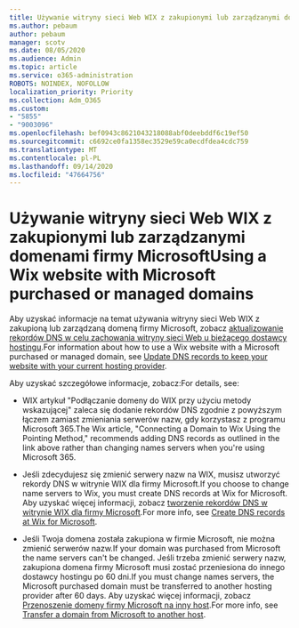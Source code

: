 ```yaml
---
title: Używanie witryny sieci Web WIX z zakupionymi lub zarządzanymi domenami firmy Microsoft
ms.author: pebaum
author: pebaum
manager: scotv
ms.date: 08/05/2020
ms.audience: Admin
ms.topic: article
ms.service: o365-administration
ROBOTS: NOINDEX, NOFOLLOW
localization_priority: Priority
ms.collection: Adm_O365
ms.custom:
- "5855"
- "9003096"
ms.openlocfilehash: bef0943c8621043218088abf0deebddf6c19ef50
ms.sourcegitcommit: c6692ce0fa1358ec3529e59ca0ecdfdea4cdc759
ms.translationtype: MT
ms.contentlocale: pl-PL
ms.lasthandoff: 09/14/2020
ms.locfileid: "47664756"
---
```

# <a name="using-a-wix-website-with-microsoft-purchased-or-managed-domains"></a><span data-ttu-id="7c0fd-102">Używanie witryny sieci Web WIX z zakupionymi lub zarządzanymi domenami firmy Microsoft</span><span class="sxs-lookup"><span data-stu-id="7c0fd-102">Using a Wix website with Microsoft purchased or managed domains</span></span>

<span data-ttu-id="7c0fd-103">Aby uzyskać informacje na temat używania witryny sieci Web WIX z zakupioną lub zarządzaną domeną firmy Microsoft, zobacz [aktualizowanie rekordów DNS w celu zachowania witryny sieci Web u bieżącego dostawcy hostingu](https://docs.microsoft.com/microsoft-365/admin/dns/update-dns-records-to-retain-current-hosting-provider).</span><span class="sxs-lookup"><span data-stu-id="7c0fd-103">For information about how to use a Wix website with a Microsoft purchased or managed domain, see [Update DNS records to keep your website with your current hosting provider](https://docs.microsoft.com/microsoft-365/admin/dns/update-dns-records-to-retain-current-hosting-provider).</span></span>

<span data-ttu-id="7c0fd-104">Aby uzyskać szczegółowe informacje, zobacz:</span><span class="sxs-lookup"><span data-stu-id="7c0fd-104">For details, see:</span></span> 

- <span data-ttu-id="7c0fd-105">WIX artykuł "Podłączanie domeny do WIX przy użyciu metody wskazującej" zaleca się dodanie rekordów DNS zgodnie z powyższym łączem zamiast zmieniania serwerów nazw, gdy korzystasz z programu Microsoft 365.</span><span class="sxs-lookup"><span data-stu-id="7c0fd-105">The Wix article, "Connecting a Domain to Wix Using the Pointing Method," recommends adding DNS records as outlined in the link above rather than changing names servers when you're using Microsoft 365.</span></span>

- <span data-ttu-id="7c0fd-106">Jeśli zdecydujesz się zmienić serwery nazw na WIX, musisz utworzyć rekordy DNS w witrynie WIX dla firmy Microsoft.</span><span class="sxs-lookup"><span data-stu-id="7c0fd-106">If you choose to change name servers to Wix, you must create DNS records at Wix for Microsoft.</span></span> <span data-ttu-id="7c0fd-107">Aby uzyskać więcej informacji, zobacz [tworzenie rekordów DNS w witrynie WIX dla firmy Microsoft](https://docs.microsoft.com/microsoft-365/admin/dns/create-dns-records-at-wix).</span><span class="sxs-lookup"><span data-stu-id="7c0fd-107">For more info, see [Create DNS records at Wix for Microsoft](https://docs.microsoft.com/microsoft-365/admin/dns/create-dns-records-at-wix).</span></span>

- <span data-ttu-id="7c0fd-108">Jeśli Twoja domena została zakupiona w firmie Microsoft, nie można zmienić serwerów nazw.</span><span class="sxs-lookup"><span data-stu-id="7c0fd-108">If your domain was purchased from Microsoft the name servers can't be changed.</span></span> <span data-ttu-id="7c0fd-109">Jeśli trzeba zmienić serwery nazw, zakupiona domena firmy Microsoft musi zostać przeniesiona do innego dostawcy hostingu po 60 dni.</span><span class="sxs-lookup"><span data-stu-id="7c0fd-109">If you must change names servers, the Microsoft purchased domain must be transferred to another hosting provider after 60 days.</span></span> <span data-ttu-id="7c0fd-110">Aby uzyskać więcej informacji, zobacz [Przenoszenie domeny firmy Microsoft na inny host](https://docs.microsoft.com/microsoft-365/admin/get-help-with-domains/transfer-a-domain-from-microsoft-to-another-host).</span><span class="sxs-lookup"><span data-stu-id="7c0fd-110">For more info, see [Transfer a domain from Microsoft to another host](https://docs.microsoft.com/microsoft-365/admin/get-help-with-domains/transfer-a-domain-from-microsoft-to-another-host).</span></span>
